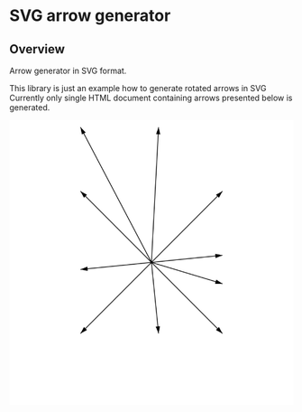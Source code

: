 # SVG arrow generator

## Overview

Arrow generator in SVG format.

This library is just an example how to generate rotated arrows in SVG
Currently only single HTML document containing arrows presented below is generated.

![Example 1](examples/e1.svg)
